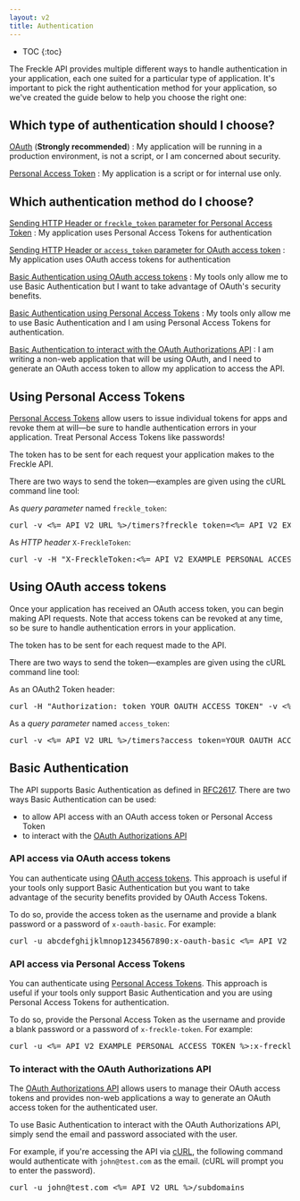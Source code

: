 ```yaml
---
layout: v2
title: Authentication
---
```


* TOC
{:toc}

The Freckle API provides multiple different ways to handle authentication in your application, each one suited for a particular type of application. It's important to pick the right authentication method for your application, so we've created the guide below to help you choose the right one:

## Which type of authentication should I choose?

[OAuth](/v2/oauth) (**Strongly recommended**)
: My application will be running in a production environment, is not a script, or I am concerned about security.

[Personal Access Token](#using-personal-access-tokens)
: My application is a script or for internal use only.

## Which authentication method do I choose?

[Sending HTTP Header or `freckle_token` parameter for Personal Access Token](#using-personal-access-tokens)
: My application uses Personal Access Tokens for authentication

[Sending HTTP Header or `access_token` parameter for OAuth access token](#using-oauth-access-tokens)
: My application uses OAuth access tokens for authentication

[Basic Authentication using OAuth access tokens](#api-access-via-oauth-access-tokens)
: My tools only allow me to use Basic Authentication but I want to take advantage of OAuth's security benefits.

[Basic Authentication using Personal Access Tokens](#api-access-via-personal-access-tokens)
: My tools only allow me to use Basic Authentication and I am using Personal Access Tokens for authentication.

[Basic Authentication to interact with the OAuth Authorizations API](#to-interact-with-the-oauth-authorizations-api)
: I am writing a non-web application that will be using OAuth, and I need to generate an OAuth access token to allow my application to access the API.

## Using Personal Access Tokens

[Personal Access Tokens](http://help.letsfreckle.com/article/103-connecting-to-the-freckle-api) allow users to issue individual tokens for apps and revoke them at will—be sure to handle authentication errors in your application. Treat Personal Access Tokens like passwords!

The token has to be sent for each request your application makes to the Freckle API.

There are two ways to send the token—examples are given using the cURL command line tool:

As *query parameter* named `freckle_token`:

<pre class="terminal">
curl -v <%= API_V2_URL %>/timers?freckle_token=<%= API_V2_EXAMPLE_PERSONAL_ACCESS_TOKEN %>
</pre>

As *HTTP header* `X-FreckleToken`:

<pre class="terminal">
curl -v -H "X-FreckleToken:<%= API_V2_EXAMPLE_PERSONAL_ACCESS_TOKEN %>" <%= API_V2_URL %>/timers
</pre>

## Using OAuth access tokens

Once your application has received an OAuth access token, you can begin making API requests. Note that access tokens can be revoked at any time, so be sure to handle authentication errors in your application.

The token has to be sent for each request made to the API.

There are two ways to send the token—examples are given using the cURL command line tool:

As an OAuth2 Token header:

<pre class="terminal">
curl -H "Authorization: token YOUR_OAUTH_ACCESS_TOKEN" -v <%= API_V2_URL %>/timers
</pre>

As a *query parameter* named `access_token`:

<pre class="terminal">
curl -v <%= API_V2_URL %>/timers?access_token=YOUR_OAUTH_ACCESS_TOKEN
</pre>

## Basic Authentication

The API supports Basic Authentication as defined in [RFC2617](http://www.ietf.org/rfc/rfc2617.txt). There are two ways Basic Authentication can be used:

* to allow API access with an OAuth access token or Personal Access Token
* to interact with the [OAuth Authorizations API](/v2/oauth#oauth-authorizations-api)

### API access via OAuth access tokens

You can authenticate using [OAuth access tokens](/v2/oauth). This approach is useful if your tools only support Basic Authentication but you want to take advantage of the security benefits provided by OAuth Access Tokens.

To do so, provide the access token as the username and provide a blank password or a password of `x-oauth-basic`. For example:

<pre class='terminal'>
curl -u abcdefghijklmnop1234567890:x-oauth-basic <%= API_V2_URL %>/entries
</pre>

### API access via Personal Access Tokens

You can authenticate using [Personal Access Tokens](http://help.letsfreckle.com/article/103-connecting-to-the-freckle-api). This approach is useful if your tools only support Basic Authentication and you are using Personal Access Tokens for authentication.

To do so, provide the Personal Access Token as the username and provide a blank password or a password of `x-freckle-token`. For example:

<pre class='terminal'>
curl -u <%= API_V2_EXAMPLE_PERSONAL_ACCESS_TOKEN %>:x-freckle-token <%= API_V2_URL %>/entries
</pre>

### To interact with the OAuth Authorizations API

The [OAuth Authorizations API](/v2/oauth#oauth-authorizations-api) allows users to manage their OAuth access tokens and provides non-web applications a way to generate an OAuth access token for the authenticated user.

To use Basic Authentication to interact with the OAuth Authorizations API, simply send the email and password associated with the user.

For example, if you're accessing the API via [cURL](http://curl.haxx.se/), the following command would authenticate with `john@test.com` as the email. (cURL will prompt you to enter the password).

<pre class='terminal'>
curl -u john@test.com <%= API_V2_URL %>/subdomains
</pre>